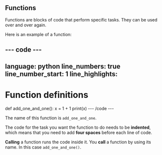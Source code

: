 <h2 class="c-project-heading--explainer">Functions</h2>

Functions are blocks of code that perform specific tasks. They can be used over and over again.

Here is an example of a function:

--- code ---
---
language: python
line_numbers: true
line_number_start: 1
line_highlights:
---
# Function definitions
def add_one_and_one():
    x = 1 + 1
    print(x)
--- /code ---

The name of this function is `add_one_and_one`. 

The code for the task you want the function to do needs to be **indented**, which means that you need to add **four spaces** before each line of code.

**Calling** a function runs the code inside it. You **call** a function by using its name. In this case `add_one_and_one()`.

